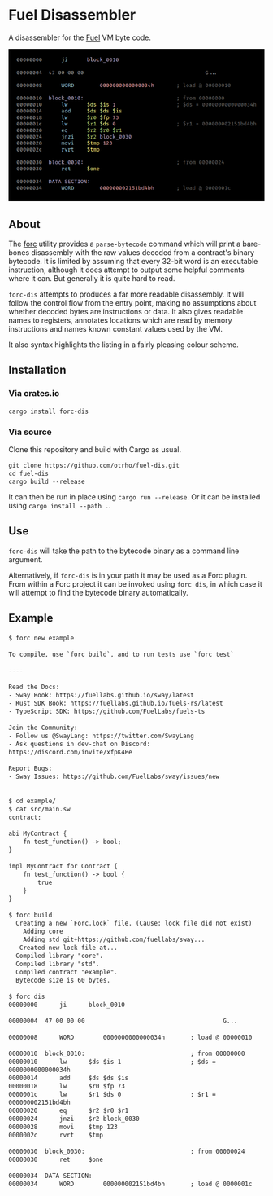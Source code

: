 # Fuel Disassembler

A disassembler for the [Fuel](https://github.com/FuelLabs) VM byte code.

![Nice Colours](https://raw.githubusercontent.com/otrho/fuel-dis/main/dis.png)

## About

The [forc](https://github.com/FuelLabs/sway/tree/master/forc) utility provides a `parse-bytecode` command which will print a bare-bones disassembly with
the raw values decoded from a contract's binary bytecode.  It is limited by assuming that every
32-bit word is an executable instruction, although it does attempt to output some helpful comments
where it can.  But generally it is quite hard to read.

`forc-dis` attempts to produces a far more readable disassembly.  It will follow the control flow
from the entry point, making no assumptions about whether decoded bytes are instructions or data.
It also gives readable names to registers, annotates locations which are read by memory instructions
and names known constant values used by the VM.

It also syntax highlights the listing in a fairly pleasing colour scheme.

## Installation

### Via crates.io

```
cargo install forc-dis
```

### Via source

Clone this repository and build with Cargo as usual.

```
git clone https://github.com/otrho/fuel-dis.git
cd fuel-dis
cargo build --release
```

It can then be run in place using `cargo run --release`.  Or it can be installed using `cargo
install --path .`.

## Use

`forc-dis` will take the path to the bytecode binary as a command line argument.

Alternatively, if `forc-dis` is in your path it may be used as a Forc plugin.  From within a Forc
project it can be invoked using `forc dis`, in which case it will attempt to find the bytecode
binary automatically.

## Example

```
$ forc new example

To compile, use `forc build`, and to run tests use `forc test`

----

Read the Docs:
- Sway Book: https://fuellabs.github.io/sway/latest
- Rust SDK Book: https://fuellabs.github.io/fuels-rs/latest
- TypeScript SDK: https://github.com/FuelLabs/fuels-ts

Join the Community:
- Follow us @SwayLang: https://twitter.com/SwayLang
- Ask questions in dev-chat on Discord: https://discord.com/invite/xfpK4Pe

Report Bugs:
- Sway Issues: https://github.com/FuelLabs/sway/issues/new


$ cd example/
$ cat src/main.sw
contract;

abi MyContract {
    fn test_function() -> bool;
}

impl MyContract for Contract {
    fn test_function() -> bool {
        true
    }
}

$ forc build
  Creating a new `Forc.lock` file. (Cause: lock file did not exist)
    Adding core
    Adding std git+https://github.com/fuellabs/sway...
   Created new lock file at...
  Compiled library "core".
  Compiled library "std".
  Compiled contract "example".
  Bytecode size is 60 bytes.

$ forc dis
00000000      ji      block_0010

00000004  47 00 00 00                                      G...

00000008      WORD        0000000000000034h       ; load @ 00000010

00000010  block_0010:                             ; from 00000000
00000010      lw      $ds $is 1                   ; $ds = 0000000000000034h
00000014      add     $ds $ds $is
00000018      lw      $r0 $fp 73
0000001c      lw      $r1 $ds 0                   ; $r1 = 000000002151bd4bh
00000020      eq      $r2 $r0 $r1
00000024      jnzi    $r2 block_0030
00000028      movi    $tmp 123
0000002c      rvrt    $tmp

00000030  block_0030:                             ; from 00000024
00000030      ret     $one

00000034  DATA SECTION:
00000034      WORD        000000002151bd4bh       ; load @ 0000001c
```
